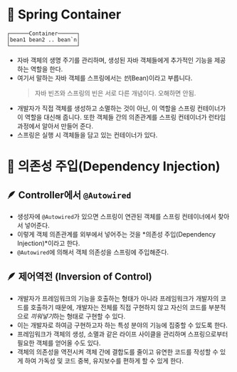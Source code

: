 # 📌 Spring Container
```
┌──────Container──────┐
│bean1 bean2 .. bean`n│
└─────────────────────┘
```
- 자바 객체의 생명 주기를 관리하며, 생성된 자바 객체들에게 추가적인 기능을 제공하는 역할을 한다.
- 여기서 말하는 자바 객체를 스프링에서는 *빈*(Bean)이라고 부릅니다.
    > 자바 빈즈와 스프링의 빈은 서로 다른 개념이다. 오해하면 안됨.
- 개발자가 직접 객체를 생성하고 소멸하는 것이 아닌, 이 역할을 스프링 컨테이너가 이 역할을 대신해 줍니다. 또한 객체들 간의 의존관계를 스프링 컨테이너가 런타임 과정에서 알아서 만들어 준다.
- 스프링은 실행 시 객체들을 담고 있는 컨테이너가 있다.

# 📌 의존성 주입(Dependency Injection)

## 🪶 Controller에서 `@Autowired`
- 생성자에 `@Autowired`가 있으면 스프링이 연관된 객체를 스프링 컨테이너에서 찾아서 넣어준다.
- 이렇게 객체 의존관계를 외부에서 넣어주는 것을 *의존성 주입(Dependency Injection)*이라고 한다.
- `@Autowired`에 의해서 객체 의존성을 스프링에 주입해준다.

## 🪶 제어역전 (Inversion of Control)
- 개발자가 프레임워크의 기능을 호출하는 형태가 아니라 프레임워크가 개발자의 코드를 호출하기 때문에, 개발자는 전체를 직접 구현하지 않고 자신의 코드를 부분적으로 *끼워넣기*하는 형태로 구현할 수 있다.
- 이는 개발자로 하여금 구현하고자 하는 특성 분야의 기능에 집중할 수 있도록 한다.
- 프레임워크가 객체의 생성, 소멸과 같은 라이프 사이클을 관리하며 스프링으로부터 필요한 객체를 얻어올 수도 있다.
- 객체의 의존성을 역전시켜 객체 간에 결합도를 줄이고 유연한 코드를 작성할 수 있게 하여 가독성 및 코드 중복, 유지보수를 편하게 할 수 있게 한다.